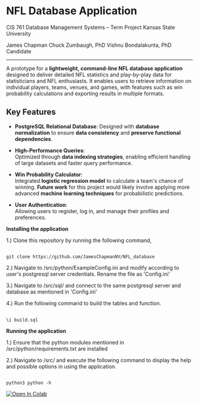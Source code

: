 # NFL Database Application 
CIS 761 Database Management Systems – Term Project
Kansas State University

James Chapman
Chuck Zumbaugh, PhD
Vishnu Bondalakunta, PhD Candidate

---

A prototype for a **lightweight, command-line NFL database application** designed to deliver detailed NFL statistics and play-by-play data for statisticians and NFL enthusiasts. It enables users to retrieve information on individual players, teams, venues, and games, with features such as win probability calculations and exporting results in multiple formats.

## Key Features
- **PostgreSQL Relational Database**:
  Designed with **database normalization** to ensure **data consistency** and **preserve functional dependencies**.
  
- **High-Performance Queries**:  
  Optimized through **data indexing strategies**, enabling efficient handling of large datasets and faster query performance.

- **Win Probability Calculator**:  
  Integrated **logistic regression model** to calculate a team's chance of winning. **Future work** for this project would likely involve applying more advanced **machine learning techniques** for probabilistic predictions.

- **User Authentication**:  
  Allowing users to register, log in, and manage their profiles and preferences.



**Installing the application**

1.) Clone this repository by running the following command,

##
    git clone https://github.com/JamesChapmanNV/NFL_database

2.) Navigate to /src/python/ExampleConfig.ini and modify according to user's postgresql server credentials. Rename the file as 'Config.ini'

3.) Navigate to /src/sql/ and connect to the same postgresql server and database as mentioned in 'Config.ini'

4.) Run the following command to build the tables and function.

##
    \i build.sql

**Running the application**

1.) Ensure that the python modules mentioned in /src/python/requirements.txt are installed

2.) Navigate to /src/ and execute the following command to display the help and possible options in using the application.
##
    python3 python -h
    

<a target="_blank" href="https://colab.research.google.com/github/JamesChapmanNV/NFL_database/blob/main/data/ESPN_WebScraping.ipynb">
  <img src="https://colab.research.google.com/assets/colab-badge.svg" alt="Open In Colab"/>
</a>
